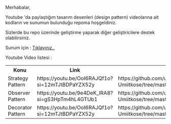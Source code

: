 Merhabalar,

Youtube 'da paylaştığım tasarım desenleri (design pattern) videolarına ait kodların ve sunumun bulunduğu repoma hoşgeldiniz.

Sizlerde bu repo üzerinde geliştirme yaparak diğer geliştiricilere destek olabilirsiniz.

Sunum için : <a href="https://github.com/umiitkose/DesignPattern-Umiitkose/blob/master/Tasar%C4%B1mdesenleri.pptx" target="_blank">Tıklayınız..</a>

Youtube Video listesi :

<html>
  <head>
  </head>
  <body>
    <table>
      <tr>
        <th>Konu</th>
        <th>Link</th>
        <th>Slayt Adresi</th>
      </tr>
       <tr>
        <td>Strategy Pattern</td>
        <td>https://youtu.be/OoI6RAJQf1o?si=12mTJtBDPaYZX52y</td>
        <td>https://github.com/umiitkose/DesignPattern-Umiitkose/tree/master/src/main/java/com/umiitkose/behavioral/strategy</td>
      </tr>
      <tr>
        <td>Observer Pattern</td>
        <td>https://youtu.be/9e4DeK_lRA8?si=gS3HpTm4hL4GTUb1</td>
        <td>https://github.com/umiitkose/DesignPattern-Umiitkose/tree/master/src/main/java/com/umiitkose/behavioral/observer</td>
      </tr>
      <tr>
        <td>Decorator Pattern</td>
        <td>https://youtu.be/OoI6RAJQf1o?si=12mTJtBDPaYZX52y</td>
        <td>https://github.com/umiitkose/DesignPattern-Umiitkose/tree/master/src/main/java/com/umiitkose/structural/decorator</td>
      </tr>
    </table>
  </body>
</html>
